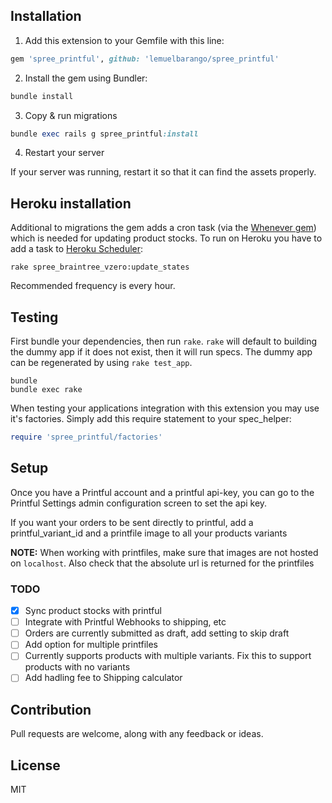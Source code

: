 ## Installation

1. Add this extension to your Gemfile with this line:

  ```ruby
  gem 'spree_printful', github: 'lemuelbarango/spree_printful'
  ```

2. Install the gem using Bundler:
  ```ruby
  bundle install
  ```

3. Copy & run migrations
  ```ruby
  bundle exec rails g spree_printful:install
  ```

4. Restart your server

  If your server was running, restart it so that it can find the assets properly.



## Heroku installation

Additional to migrations the gem adds a cron task (via the [Whenever gem](https://github.com/javan/whenever)) which is needed for updating product stocks. To run on Heroku you have to add a task to [Heroku Scheduler](https://devcenter.heroku.com/articles/scheduler):

```
rake spree_braintree_vzero:update_states
```

Recommended frequency is every hour.

## Testing

First bundle your dependencies, then run `rake`. `rake` will default to building the dummy app if it does not exist, then it will run specs. The dummy app can be regenerated by using `rake test_app`.

```shell
bundle
bundle exec rake
```

When testing your applications integration with this extension you may use it's factories.
Simply add this require statement to your spec_helper:

```ruby
require 'spree_printful/factories'
```

## Setup

Once you have a Printful account and a printful api-key, you can go to the Printful Settings admin configuration screen to set the api key.

If you want your orders to be sent directly to printful, add a printful_variant_id and a printfile image to all your products variants

**NOTE:** When working with printfiles, make sure that images are not hosted on `localhost`. Also check that the absolute url is returned for the printfiles

### TODO

- [x] Sync product stocks with printful
- [ ] Integrate with Printful Webhooks to shipping, etc
- [ ] Orders are currently submitted as draft, add setting to skip draft
- [ ] Add option for multiple printfiles
- [ ] Currently supports products with multiple variants. Fix this to support products with no variants
- [ ] Add hadling fee to Shipping calculator

## Contribution

Pull requests are welcome, along with any feedback or ideas.

## License

MIT
